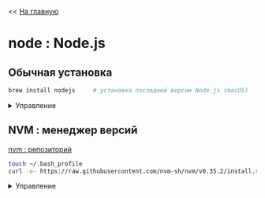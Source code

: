 << [На главную](./README.md)

# node : Node.js

## Обычная установка

```bash
brew install nodejs     # установка последней версии Node.js (macOS)
```

<details>
<summary>Управление</summary>

```bash
node                    # запуск REPL
node -v                 # текущая версия
```

- `^ + C` - выход (двойное нажатие)
- `.exit` - выход

</details>

## NVM : менеджер версий

[nvm : репозиторий](https://github.com/nvm-sh/nvm)

```bash
touch ~/.bash_profile                                                               # fix для macOS
curl -o- https://raw.githubusercontent.com/nvm-sh/nvm/v0.35.2/install.sh | bash     # установка nvm
```

<details>
<summary>Управление</summary>

```bash
nvm ls-remote           # список доступных для установки версий
nvm install node        # установка последней версии Node.js
nvm install __.__.__    # установка указанной версии
nvm ls                  # список установленных версий
nvm use node            # переключиться на версию по умолчанию
nvm use __.__.__        # переключиться на указанную версию
```

</details>
